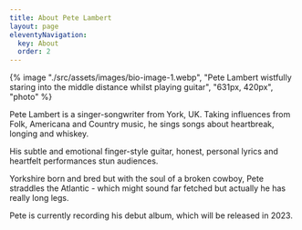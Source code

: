 ```yaml
---
title: About Pete Lambert
layout: page
eleventyNavigation:
  key: About
  order: 2
---
```


{% image "./src/assets/images/bio-image-1.webp", "Pete Lambert wistfully staring into the middle distance whilst playing guitar", "631px, 420px", "photo" %}

Pete Lambert is a singer-songwriter from York, UK. Taking influences from Folk, Americana and Country music, he sings songs about heartbreak, longing and whiskey.

His subtle and emotional finger-style guitar, honest, personal lyrics and heartfelt performances stun audiences.

Yorkshire born and bred but with the soul of a broken cowboy, Pete straddles the Atlantic - which might sound far fetched but actually he has really long legs.

Pete is currently recording his debut album, which will be released in 2023.
